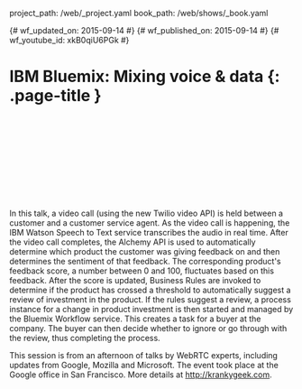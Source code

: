 project_path: /web/_project.yaml book_path: /web/shows/_book.yaml

{# wf_updated_on: 2015-09-14 #} {# wf_published_on: 2015-09-14 #} {# wf_youtube_id: xkB0qiU6PGk #}

# IBM Bluemix: Mixing voice & data {: .page-title }

<div class="video-wrapper">
  <iframe class="devsite-embedded-youtube-video" data-video-id="xkB0qiU6PGk"
          data-autohide="1" data-showinfo="0" frameborder="0" allowfullscreen>
  </iframe>
</div>

In this talk, a video call (using the new Twilio video API) is held between a customer and a customer service agent. As the video call is happening, the IBM Watson Speech to Text service transcribes the audio in real time. After the video call completes, the Alchemy API is used to automatically determine which product the customer was giving feedback on and then determines the sentiment of that feedback. The corresponding product's feedback score, a number between 0 and 100, fluctuates based on this feedback. After the score is updated, Business Rules are invoked to determine if the product has crossed a threshold to automatically suggest a review of investment in the product. If the rules suggest a review, a process instance for a change in product investment is then started and managed by the Bluemix Workflow service. This creates a task for a buyer at the company. The buyer can then decide whether to ignore or go through with the review, thus completing the process.

This session is from an afternoon of talks by WebRTC experts, including updates from Google, Mozilla and Microsoft. The event took place at the Google office in San Francisco. More details at http://krankygeek.com.
